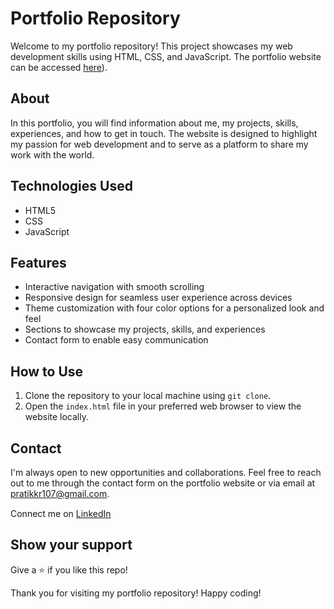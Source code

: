 # Portfolio Repository

Welcome to my portfolio repository! This project showcases my web development skills using HTML, CSS, and JavaScript. The portfolio website can be accessed [here](https://6697b010ca8d4ca9d14d8a2f--jolly-trifle-84d9cc.netlify.app/)).

## About

In this portfolio, you will find information about me, my projects, skills, experiences, and how to get in touch. The website is designed to highlight my passion for web development and to serve as a platform to share my work with the world.

## Technologies Used

- HTML5
- CSS
- JavaScript

## Features

- Interactive navigation with smooth scrolling
- Responsive design for seamless user experience across devices
- Theme customization with four color options for a personalized look and feel
- Sections to showcase my projects, skills, and experiences
- Contact form to enable easy communication

## How to Use

1. Clone the repository to your local machine using `git clone`.
2. Open the `index.html` file in your preferred web browser to view the website locally.

## Contact

I'm always open to new opportunities and collaborations. Feel free to reach out to me through the contact form on the portfolio website or via email at [pratikkr107@gmail.com](mailto:pratikkr107@gmailcom).

Connect me on [LinkedIn](https://www.linkedin.com/in/pratik-kumar-77b3331b6) <img src="https://cdn.iconscout.com/icon/free/png-256/linkedin-162-498418.png" width="15"> 

## Show your support

Give a ⭐ if you like this repo!

Thank you for visiting my portfolio repository! Happy coding!
